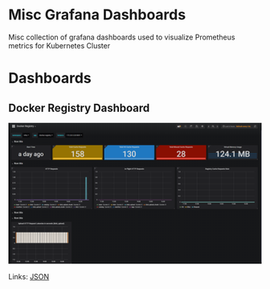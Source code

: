 # Misc Grafana Dashboards
Misc collection of grafana dashboards used to visualize Prometheus metrics for Kubernetes Cluster

# Dashboards
## Docker Registry Dashboard

![Image of Docker Registry dashboard](/dashboards/images/docker-registry.png)

Links: [JSON](/dashboards/docker-registry.json)
